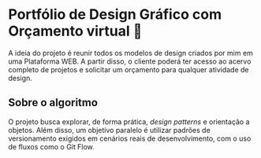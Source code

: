 # Portfólio de Design Gráfico com Orçamento virtual :flower_playing_cards:
A ideia do projeto é reunir todos os modelos de design criados por mim em uma Plataforma WEB. A partir disso, o cliente poderá ter acesso ao acervo completo de projetos e solicitar um orçamento para qualquer atividade de design.
## Sobre o algoritmo
O projeto busca explorar, de forma prática, _design patterns_ e orientação a objetos. Além disso, um objetivo paralelo é utilizar padrões de versionamento exigidos em cenários reais de desenvolvimento, com o uso de fluxos como o Git Flow.
